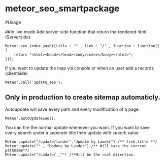 meteor_seo_smartpackage
=======================

#Usage

##In live mode 
Add server side function that return the rendered html .(Serverside)

    Meteor.seo_index.push({title : "" , link : "/" , function : function(){
        return "<html><head></head><body>index</body></html>";
    }});

If you want to update the map via console or when an user add a records (clientside)

    Meteor.call('update_seo');


## Only in production to create sitemap automaticly.
Autoupdate will save every path and every modification of a page. 

    Meteor.autoUpdateSeo();

You can fire the normal update whenever you want. If you want to save every search under a seperate title then update with search.value
 
    Meteor.update("/update/lander","Update by Lander") /** link,title **/
    Meteor.update("" , "Update by Lander") /** Will take the current pathname**/
    Meteor.update("/update/ ,"") /**Will be the root direction.




